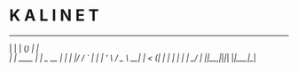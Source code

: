 # K A L I N E T
  _         _ _            _   
 | |       | (_)          | |  
 | | ____ _| |_ _ __   ___| |_ 
 | |/ / _` | | | '_ \ / _ \ __|
 |   < (_| | | | | | |  __/ |_ 
 |_|\_\__,_|_|_|_| |_|\___|\__|
                               
                               


                                                          
                                                          

